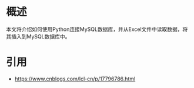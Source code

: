 
# 概述
本文将介绍如何使用Python连接MySQL数据库，并从Excel文件中读取数据，将其插入到MySQL数据库中。



# 引用
* https://www.cnblogs.com/lcl-cn/p/17796786.html